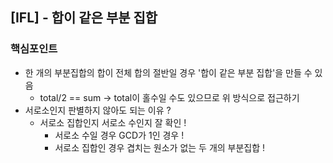 ## [IFL] - 합이 같은 부분 집합 

### 핵심포인트 
- 한 개의 부분집합의 합이 전체 합의 절반일 경우 '합이 같은 부분 집합'을 만들 수 있음  
    - total/2 == sum -> total이 홀수일 수도 있으므로 위 방식으로 접근하기
- 서로소인지 판별하지 않아도 되는 이유 ?
    - 서로소 집합인지 서로소 수인지 잘 확인 ! 
        - 서로소 수일 경우 GCD가 1인 경우 !
        - 서로소 집합인 경우 겹치는 원소가 없는 두 개의 부분집합 ! 